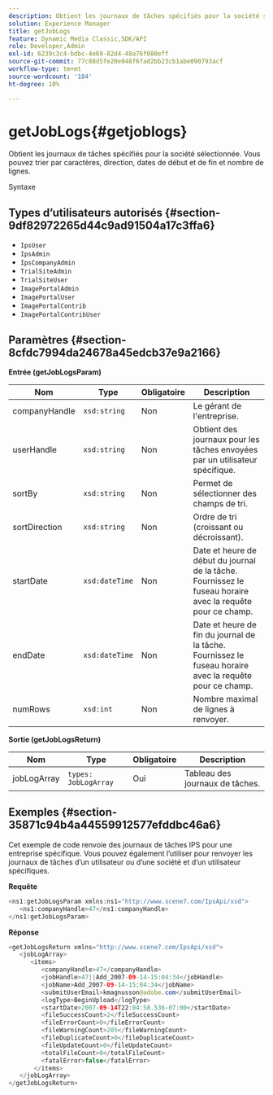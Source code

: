 ```yaml
---
description: Obtient les journaux de tâches spécifiés pour la société sélectionnée. Vous pouvez trier par caractères, direction, dates de début et de fin et nombre de lignes.
solution: Experience Manager
title: getJobLogs
feature: Dynamic Media Classic,SDK/API
role: Developer,Admin
exl-id: 6239c3c4-bdbc-4e69-82d4-48a76f080eff
source-git-commit: 77c88d5fe20e048f6fad2bb23cb1abe090793acf
workflow-type: tm+mt
source-wordcount: '184'
ht-degree: 10%

---
```


# getJobLogs{#getjoblogs}

Obtient les journaux de tâches spécifiés pour la société sélectionnée. Vous pouvez trier par caractères, direction, dates de début et de fin et nombre de lignes.

Syntaxe

## Types d’utilisateurs autorisés {#section-9df82972265d44c9ad91504a17c3ffa6}

* `IpsUser`
* `IpsAdmin`
* `IpsCompanyAdmin`
* `TrialSiteAdmin`
* `TrialSiteUser`
* `ImagePortalAdmin`
* `ImagePortalUser`
* `ImagePortalContrib`
* `ImagePortalContribUser`

## Paramètres {#section-8cfdc7994da24678a45edcb37e9a2166}

**Entrée (getJobLogsParam)**

| Nom | Type | Obligatoire | Description |
|---|---|---|---|
| companyHandle | `xsd:string` | Non | Le gérant de l&#39;entreprise. |
| userHandle | `xsd:string` | Non | Obtient des journaux pour les tâches envoyées par un utilisateur spécifique. |
| sortBy | `xsd:string` | Non | Permet de sélectionner des champs de tri. |
| sortDirection | `xsd:string` | Non | Ordre de tri (croissant ou décroissant). |
| startDate | `xsd:dateTime` | Non | Date et heure de début du journal de la tâche. Fournissez le fuseau horaire avec la requête pour ce champ. |
| endDate | `xsd:dateTime` | Non | Date et heure de fin du journal de la tâche. Fournissez le fuseau horaire avec la requête pour ce champ. |
| numRows | `xsd:int` | Non | Nombre maximal de lignes à renvoyer. |

**Sortie (getJobLogsReturn)**

| Nom | Type | Obligatoire | Description |
|---|---|---|---|
| jobLogArray | `types: JobLogArray` | Oui | Tableau des journaux de tâches. |

## Exemples {#section-35871c94b4a44559912577efddbc46a6}

Cet exemple de code renvoie des journaux de tâches IPS pour une entreprise spécifique. Vous pouvez également l’utiliser pour renvoyer les journaux de tâches d’un utilisateur ou d’une société et d’un utilisateur spécifiques.

**Requête**

```java
<ns1:getJobLogsParam xmlns:ns1="http://www.scene7.com/IpsApi/xsd">
   <ns1:companyHandle>47</ns1:companyHandle>
</ns1:getJobLogsParam>
```

**Réponse**

```java
<getJobLogsReturn xmlns="http://www.scene7.com/IpsApi/xsd">
   <jobLogArray>
      <items>
         <companyHandle>47</companyHandle>
         <jobHandle>47||Add_2007-09-14-15:04:34</jobHandle>
         <jobName>Add_2007-09-14-15:04:34</jobName>
         <submitUserEmail>kmagnusson@adobe.com</submitUserEmail>
         <logType>BeginUpload</logType>
         <startDate>2007-09-14T22:04:58.536-07:00</startDate>
         <fileSuccessCount>2</fileSuccessCount>
         <fileErrorCount>0</fileErrorCount>
         <fileWarningCount>205</fileWarningCount>
         <fileDuplicateCount>0</fileDuplicateCount>
         <fileUpdateCount>0</fileUpdateCount>
         <totalFileCount>0</totalFileCount>
         <fatalError>false</fatalError>
       </items>
   </jobLogArray>
</getJobLogsReturn>
```
